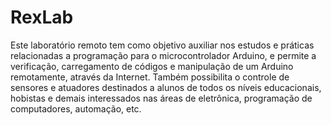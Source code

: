 # RexLab

Este laboratório remoto tem como objetivo auxiliar nos estudos e práticas relacionadas a programação para o microcontrolador Arduino, e permite a verificação, carregamento de códigos e manipulação de um Arduino remotamente, através da Internet. Também possibilita o controle de sensores e atuadores destinados a alunos de todos os níveis educacionais, hobistas e demais interessados nas áreas de eletrônica, programação de computadores, automação, etc.
